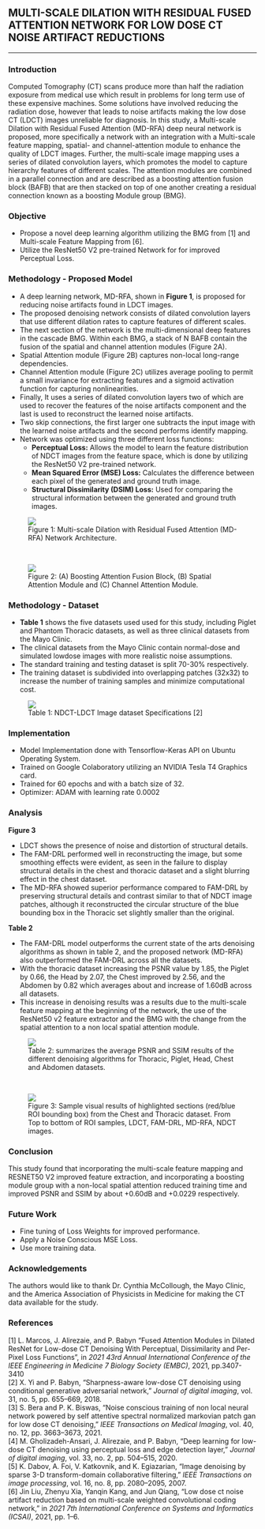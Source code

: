 ## MULTI-SCALE DILATION WITH RESIDUAL FUSED ATTENTION NETWORK FOR LOW DOSE CT NOISE ARTIFACT REDUCTIONS
---

### Introduction

Computed Tomography (CT) scans produce more than half the radiation exposure from medical use which result in problems for long term use of these expensive machines.  Some solutions have involved reducing the radiation dose, however that leads to noise artifacts making the low dose CT (LDCT) images unreliable for diagnosis.  In this study, a Multi-scale Dilation with Residual Fused Attention (MD-RFA) deep neural network is proposed, more specifically a network with an integration with a Multi-scale feature mapping, spatial- and channel-attention module to enhance the quality of LDCT images.  Further, the multi-scale image mapping uses a series of dilated convolution layers, which promotes the model to capture hierarchy features of different scales.  The attention modules are combined in a parallel connection and are described as a boosting attention fusion block (BAFB) that are then stacked on top of one another creating a residual connection known as a boosting Module group (BMG).

### Objective
* Propose a novel deep learning algorithm utilizing the BMG from [1] and Multi-scale Feature Mapping from [6].
* Utilize the ResNet50 V2 pre-trained Network for for improved Perceptual Loss.

### Methodology - Proposed Model
* A deep learning network, MD-RFA, shown in **Figure 1**, is proposed for reducing noise artifacts found in LDCT images.
* The proposed denoising network consists of dilated convolution layers that use different dilation rates to capture features of different scales.
* The next section of the network is the multi-dimensional deep features in the cascade BMG. Within each BMG, a stack of N BAFB contain the fusion of the spatial and channel attention modules (Figure 2A).
* Spatial Attention module (Figure 2B) captures non-local long-range dependencies.
* Channel Attention module (Figure 2C) utilizes average pooling to permit a small invariance for extracting features and a sigmoid activation function for capturing nonlinearities.
* Finally, It uses a series of dilated convolution layers two of which are used to recover the features of the noise artifacts component and the last is used to reconstruct the learned noise artifacts.
* Two skip connections, the first larger one subtracts the input image with the learned noise artifacts and the second performs identify mapping.
* Network was optimized using three different loss functions:
    * **Perceptual Loss:** Allows the model to learn the feature distribution of NDCT images from the feature space, which is done by utilizing the ResNet50 V2 pre-trained network.
    * **Mean Squared Error (MSE) Loss:** Calculates the difference between each pixel of the generated and ground truth image.
    * **Structural Dissimilarity (DSIM) Loss:** Used for comparing the structural information between the generated and ground truth images.

<figure>
    <img src="../images/md-rfa/MD-RFA.drawio.png">
    <figcaption>Figure 1: Multi-scale Dilation with Residual Fused Attention (MD-RFA) Network Architecture.</figcaption>
</figure>
<br>
<figure>
    <img src="../images/md-rfa/BMG2.drawio.png">
    <figcaption>Figure 2: (A) Boosting Attention Fusion Block, (B) Spatial Attention Module and (C) Channel Attention Module.</figcaption>
</figure>  

### Methodology - Dataset
* **Table 1** shows the five datasets used used for this study, including Piglet and Phantom Thoracic datasets, as well as three clinical datasets from the Mayo Clinic.
* The clinical datasets from the Mayo Clinic contain normal-dose and simulated lowdose images with more realistic noise assumptions.
* The standard training and testing dataset is split 70-30% respectively.
* The training dataset is subdivided into overlapping patches (32x32) to increase the number of training samples and minimize computational cost.

<figure>
    <img src="../images/md-rfa/dataset.png">
    <figcaption>Table 1: NDCT-LDCT Image dataset Specifications [2]</figcaption>
</figure>  

### Implementation

* Model Implementation done with Tensorflow-Keras API on Ubuntu Operating System.
* Trained on Google Colaboratory utilizing an NVIDIA Tesla T4 Graphics card.
* Trained for 60 epochs and with a batch size of 32.
* Optimizer: ADAM with learning rate 0.0002

### Analysis

**Figure 3**
* LDCT shows the presence of noise and distortion of structural details.
* The FAM-DRL performed well in reconstructing the image, but some smoothing effects were evident, as seen in the failure to display structural details in the chest and thoracic dataset and a slight blurring effect in the chest dataset.
* The MD-RFA showed superior performance compared to FAM-DRL by preserving structural details and contrast similar to that of NDCT image patches, although it reconstructed the circular structure of the blue bounding box in the Thoracic set slightly smaller than the original.

**Table 2**
* The FAM-DRL model outperforms the current state of the arts denoising algorithms as shown in table 2, and the proposed network (MD-RFA) also outperformed the FAM-DRL across all the datasets.
* With the thoracic dataset increasing the PSNR value by 1.85, the Piglet by 0.66, the Head by 2.07, the Chest improved by 2.56, and the Abdomen by 0.82 which averages about and increase of 1.60dB across all datasets.
* This increase in denoising results was a results due to the multi-scale feature mapping at the beginning of the network, the use of the ResNet50 v2 feature extractor and the BMG with the change from the spatial attention to a non local spatial attention module.

<figure>
    <img src="../images/md-rfa/quantitative-results.png">
    <figcaption>Table 2: summarizes the average PSNR and SSIM results of the different denoising algorithms for Thoracic, Piglet, Head, Chest and Abdomen datasets.</figcaption>
</figure>
<br>
<figure>
    <img src="../images/md-rfa/visual-comparison.png">
    <figcaption>Figure 3: Sample visual results of highlighted sections (red/blue ROI bounding box) from the Chest and Thoracic dataset. From Top to bottom of ROI samples, LDCT, FAM-DRL, MD-RFA, NDCT images.
</figcaption>
</figure>

### Conclusion
This study found that incorporating the multi-scale feature mapping and RESNET50 V2 improved feature extraction, and incorporating a boosting module group with a non-local spatial attention reduced training time and improved PSNR and SSIM by about +0.60dB and +0.0229 respectively.

### Future Work
* Fine tuning of Loss Weights for improved performance.
* Apply a Noise Conscious MSE Loss.
* Use more training data.

### Acknowledgements
The authors would like to thank Dr. Cynthia McCollough, the Mayo Clinic, and the America Association of Physicists in Medicine for making the CT data available for the study.

### References
[1] L. Marcos, J. Alirezaie, and P. Babyn “Fused Attention Modules in Dilated ResNet for Low-dose CT Denoising With Perceptual, Dissimilarity and Per-Pixel Loss Functions”, in _2021 43rd Annual International Conference of the IEEE Engineering in Medicine 7 Biology Society (EMBC)_,
2021, pp.3407-3410
<br>
[2] X. Yi and P. Babyn, “Sharpness-aware low-dose CT denoising using conditional generative adversarial network,” _Journal of digital imaging_, vol. 31, no. 5, pp. 655–669, 2018.
<br>
[3] S. Bera and P. K. Biswas, “Noise conscious training of non local neural network powered by self attentive spectral normalized markovian patch gan for low dose CT denoising,” _IEEE Transactions on Medical Imaging_, vol. 40, no. 12, pp. 3663–3673, 2021.
<br>
[4] M. Gholizadeh-Ansari, J. Alirezaie, and P. Babyn, “Deep learning for low-dose CT denoising using perceptual loss and edge detection layer,” _Journal of digital imaging_, vol. 33, no. 2, pp. 504–515, 2020.
<br>
[5] K. Dabov, A. Foi, V. Katkovnik, and K. Egiazarian, “Image denoising by sparse 3-D transform-domain collaborative filtering,” _IEEE Transactions on image processing_, vol. 16, no. 8, pp. 2080–2095, 2007.
<br>
[6] Jin Liu, Zhenyu Xia, Yanqin Kang, and Jun Qiang, “Low dose ct noise artifact reduction based on multi-scale weighted convolutional coding network,” in _2021 7th International Conference on Systems and Informatics (ICSAI)_, 2021, pp. 1–6.

